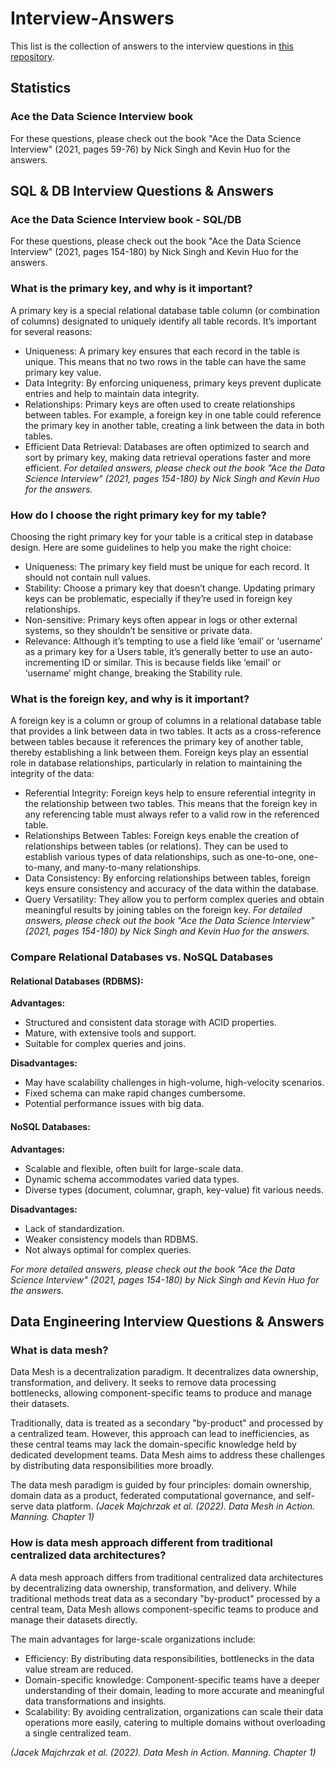 # Interview-Answers
This list is the collection of answers to the interview questions in [this repository](https://github.com/longnguyendata/Data-Interview-Questions-Answers).

## Statistics 
### Ace the Data Science Interview book
For these questions, please check out the book "Ace the Data Science Interview" (2021, pages 59-76) by Nick Singh and Kevin Huo for the answers.

## SQL & DB Interview Questions & Answers 

### Ace the Data Science Interview book - SQL/DB
For these questions, please check out the book "Ace the Data Science Interview" (2021, pages 154-180) by Nick Singh and Kevin Huo for the answers.

### What is the primary key, and why is it important?
A primary key is a special relational database table column (or combination of columns) designated to uniquely identify all table records. It’s important for several reasons:
* Uniqueness: A primary key ensures that each record in the table is unique. This means that no two rows in the table can have the same primary key value.
* Data Integrity: By enforcing uniqueness, primary keys prevent duplicate entries and help to maintain data integrity.
* Relationships: Primary keys are often used to create relationships between tables. For example, a foreign key in one table could reference the primary key in another table, creating a link between the data in both tables.
* Efficient Data Retrieval: Databases are often optimized to search and sort by primary key, making data retrieval operations faster and more efficient.
*For detailed answers, please check out the book "Ace the Data Science Interview" (2021, pages 154-180) by Nick Singh and Kevin Huo for the answers.*

### How do I choose the right primary key for my table?
Choosing the right primary key for your table is a critical step in database design. Here are some guidelines to help you make the right choice:
* Uniqueness: The primary key field must be unique for each record. It should not contain null values.
* Stability: Choose a primary key that doesn’t change. Updating primary keys can be problematic, especially if they’re used in foreign key relationships.
* Non-sensitive: Primary keys often appear in logs or other external systems, so they shouldn’t be sensitive or private data.
* Relevance: Although it’s tempting to use a field like ‘email’ or ‘username’ as a primary key for a Users table, it’s generally better to use an auto-incrementing ID or similar. This is because fields like ‘email’ or ‘username’ might change, breaking the Stability rule.

### What is the foreign key, and why is it important?
A foreign key is a column or group of columns in a relational database table that provides a link between data in two tables. It acts as a cross-reference between tables because it references the primary key of another table, thereby establishing a link between them. Foreign keys play an essential role in database relationships, particularly in relation to maintaining the integrity of the data:
* Referential Integrity: Foreign keys help to ensure referential integrity in the relationship between two tables. This means that the foreign key in any referencing table must always refer to a valid row in the referenced table.
* Relationships Between Tables: Foreign keys enable the creation of relationships between tables (or relations). They can be used to establish various types of data relationships, such as one-to-one, one-to-many, and many-to-many relationships.
* Data Consistency: By enforcing relationships between tables, foreign keys ensure consistency and accuracy of the data within the database.
* Query Versatility: They allow you to perform complex queries and obtain meaningful results by joining tables on the foreign key.
*For detailed answers, please check out the book "Ace the Data Science Interview" (2021, pages 154-180) by Nick Singh and Kevin Huo for the answers.*

### Compare Relational Databases vs. NoSQL Databases
#### Relational Databases (RDBMS):
**Advantages:**
* Structured and consistent data storage with ACID properties.
* Mature, with extensive tools and support.
* Suitable for complex queries and joins.

**Disadvantages:**
* May have scalability challenges in high-volume, high-velocity scenarios.
* Fixed schema can make rapid changes cumbersome.
* Potential performance issues with big data.

#### NoSQL Databases:
**Advantages:**
* Scalable and flexible, often built for large-scale data.
* Dynamic schema accommodates varied data types.
* Diverse types (document, columnar, graph, key-value) fit various needs.

**Disadvantages:**
* Lack of standardization.
* Weaker consistency models than RDBMS.
* Not always optimal for complex queries.

*For more detailed answers, please check out the book "Ace the Data Science Interview" (2021, pages 154-180) by Nick Singh and Kevin Huo for the answers.*

## Data Engineering Interview Questions & Answers 
### What is data mesh?
Data Mesh is a decentralization paradigm. It decentralizes data ownership, transformation, and delivery. It seeks to remove data processing bottlenecks, allowing component-specific teams to produce and manage their datasets. 

Traditionally, data is treated as a secondary "by-product" and processed by a centralized team. However, this approach can lead to inefficiencies, as these central teams may lack the domain-specific knowledge held by dedicated development teams. Data Mesh aims to address these challenges by distributing data responsibilities more broadly. 

The data mesh paradigm is guided by four principles: domain ownership, domain data as a product, federated computational governance, and self-serve data platform.  *(Jacek Majchrzak et al. (2022). Data Mesh in Action. Manning. Chapter 1)*

### How is data mesh approach different from traditional centralized data architectures?
A data mesh approach differs from traditional centralized data architectures by decentralizing data ownership, transformation, and delivery. While traditional methods treat data as a secondary "by-product" processed by a central team, Data Mesh allows component-specific teams to produce and manage their datasets directly.

The main advantages for large-scale organizations include:
* Efficiency: By distributing data responsibilities, bottlenecks in the data value stream are reduced.
* Domain-specific knowledge: Component-specific teams have a deeper understanding of their domain, leading to more accurate and meaningful data transformations and insights.
* Scalability: By avoiding centralization, organizations can scale their data operations more easily, catering to multiple domains without overloading a single centralized team.

*(Jacek Majchrzak et al. (2022). Data Mesh in Action. Manning. Chapter 1)*
